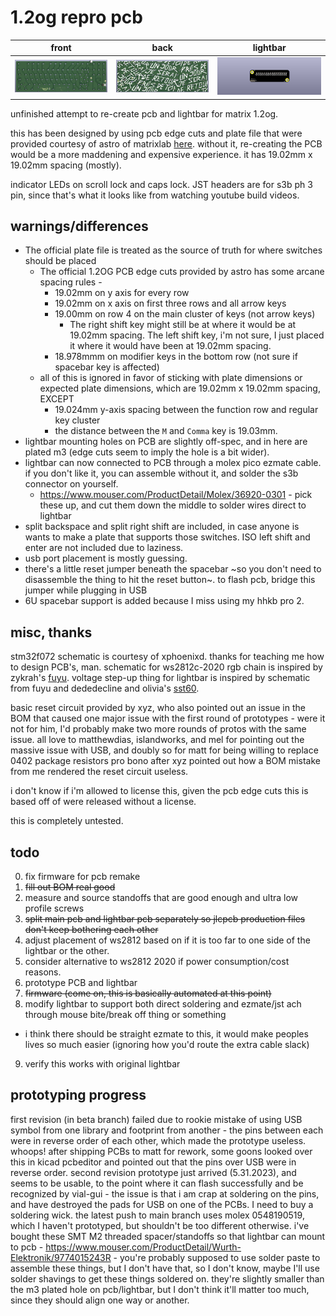 # 1.2og repro pcb

| front                           | back                          | lightbar                  |
| --------------------------------- | --------------------------- | ------------------------- |
| ![front of pcb](docs/front.png) | ![back of pcb](docs/back.png) | ![lightbar](docs/bar.png) |

unfinished attempt to re-create pcb and lightbar for matrix 1.2og.

this has been designed by using pcb edge cuts and plate file that were provided courtesy of astro of matrixlab [here](https://geekhack.org/index.php?topic=106122.msg2901076#msg2901076). without it, re-creating the PCB would be a more maddening and expensive experience. it has 19.02mm x 19.02mm spacing (mostly). 

indicator LEDs on scroll lock and caps lock. JST headers are for s3b ph 3 pin, since that's what it looks like from watching youtube build videos.

## warnings/differences

* The official plate file is treated as the source of truth for where switches should be placed
  * The official 1.2OG PCB edge cuts provided by astro has some arcane spacing rules -
    * 19.02mm on y axis for every row
    * 19.02mm on x axis on first three rows and all arrow keys
    * 19.00mm on row 4 on the main cluster of keys (not arrow keys)
      * The right shift key might still be at where it would be at 19.02mm spacing. The left shift key, i'm not sure, I just placed it where it would have been at 19.02mm spacing.
    * 18.978mmm on modifier keys in the bottom row (not sure if spacebar key is affected)
  * all of this is ignored in favor of sticking with plate dimensions or expected plate dimensions, which are 19.02mm x 19.02mm spacing, EXCEPT
    * 19.024mm y-axis spacing between the function row and regular key cluster
    * the distance between the `M` and `Comma` key is 19.03mm.
* lightbar mounting holes on PCB are slightly off-spec, and in here are plated m3 (edge cuts seem to imply the hole is a bit wider).
* lightbar can now connected to PCB through a molex pico ezmate cable. if you don't like it, you can assemble without it, and solder the s3b connector on yourself.
  * https://www.mouser.com/ProductDetail/Molex/36920-0301 - pick these up, and cut them down the middle to solder wires direct to lightbar
* split backspace and split right shift are included, in case anyone is wants to make a plate that supports those switches. ISO left shift and enter are not included due to laziness.
* usb port placement is mostly guessing.
* there's a little reset jumper beneath the spacebar ~so you don't need to disassemble the thing to hit the reset button~. to flash pcb, bridge this jumper while plugging in USB
* 6U spacebar support is added because I miss using my hhkb pro 2.

## misc, thanks

stm32f072 schematic is courtesy of xphoenixd. thanks for teaching me how to design PCB's, man. schematic for ws2812c-2020 rgb chain is inspired by zykrah's [fuyu](https://github.com/zykrah/fuyu). voltage step-up thing for lightbar is inspired by schematic from fuyu and dededecline and olivia's [sst60](https://github.com/dededecline/SST60).

basic reset circuit provided by xyz, who also pointed out an issue in the BOM that caused one major issue with the first round of prototypes - were it not for him, I'd probably make two more rounds of protos with the same issue. all love to matthewdias, islandworks, and mel for pointing out the massive issue with USB, and doubly so for matt for being willing to replace 0402 package resistors pro bono after xyz pointed out how a BOM mistake from me rendered the reset circuit useless.

i don't know if i'm allowed to license this, given the pcb edge cuts this is based off of were released without a license.

this is completely untested.

## todo
0. fix firmware for pcb remake
1. ~~fill out BOM real good~~
2. measure and source standoffs that are good enough and ultra low profile screws
3. ~~split main pcb and lightbar pcb separately so jlcpcb production files don't keep bothering each other~~
4. adjust placement of ws2812 based on if it is too far to one side of the lightbar or the other.
5. consider alternative to ws2812 2020 if power consumption/cost reasons.
6. prototype PCB and lightbar
7. ~~firmware (come on, this is basically automated at this point)~~
8. modify lightbar to support both direct soldering and ezmate/jst ach through mouse bite/break off thing or something
  * i think there should be straight ezmate to this, it would make peoples lives so much easier (ignoring how you'd route the extra cable slack)
9. verify this works with original lightbar

## prototyping progress

first revision (in beta branch) failed due to rookie mistake of using USB symbol from one library and footprint from another - the pins between each were in reverse order of each other, which made the prototype useless. whoops! after shipping PCBs to matt for rework, some goons looked over this in kicad pcbeditor and pointed out that the pins over USB were in reverse order.
second revision prototype just arrived (5.31.2023), and seems to be usable, to the point where it can flash successfully and be recognized by vial-gui - the issue is that i am crap at soldering on the pins, and have destroyed the pads for USB on one of the PCBs. I need to buy a soldering wick.
the latest push to main branch uses molex 0548190519, which I haven't prototyped, but shouldn't be too different otherwise.
i've bought these SMT M2 threaded spacer/standoffs so that lightbar can mount to pcb - https://www.mouser.com/ProductDetail/Wurth-Elektronik/9774015243R - you're probably supposed to use solder paste to assemble these things, but I don't have that, so I don't know, maybe I'll use solder shavings to get these things soldered on. they're slightly smaller than the m3 plated hole on pcb/lightbar, but I don't think it'll matter too much, since they should align one way or another.

